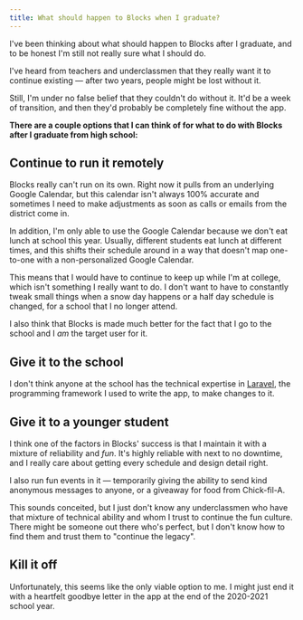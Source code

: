 ```yaml
---
title: What should happen to Blocks when I graduate?
---
```


I've been thinking about what should happen to Blocks after I graduate, and to be honest I'm still not really sure what I should do.

I've heard from teachers and underclassmen that they really want it to continue existing — after two years, people might be lost without it.

Still, I'm under no false belief that they couldn't do without it. It'd be a week of transition, and then they'd probably be completely fine without the app.

**There are a couple options that I can think of for what to do with Blocks after I graduate from high school:**

## Continue to run it remotely

Blocks really can't run on its own. Right now it pulls from an underlying Google Calendar, but this calendar isn't always 100% accurate and sometimes I need to make adjustments as soon as calls or emails from the district come in.

In addition, I'm only able to use the Google Calendar because we don't eat lunch at school this year. Usually, different students eat lunch at different times, and this shifts their schedule around in a way that doesn't map one-to-one with a non-personalized Google Calendar.

This means that I would have to continue to keep up while I'm at college, which isn't something I really want to do. I don't want to have to constantly tweak small things when a snow day happens or a half day schedule is changed, for a school that I no longer attend.

I also think that Blocks is made much better for the fact that I go to the school and I _am_ the target user for it.

## Give it to the school

I don't think anyone at the school has the technical expertise in [Laravel](https://laravel.com), the programming framework I used to write the app, to make changes to it.

## Give it to a younger student

I think one of the factors in Blocks' success is that I maintain it with a mixture of reliability and _fun_. It's highly reliable with next to no downtime, and I really care about getting every schedule and design detail right.

I also run fun events in it — temporarily giving the ability to send kind anonymous messages to anyone, or a giveaway for food from Chick-fil-A.

This sounds conceited, but I just don't know any underclassmen who have that mixture of technical ability and whom I trust to continue the fun culture. There might be someone out there who's perfect, but I don't know how to find them and trust them to "continue the legacy".

## Kill it off

Unfortunately, this seems like the only viable option to me. I might just end it with a heartfelt goodbye letter in the app at the end of the 2020-2021 school year.
